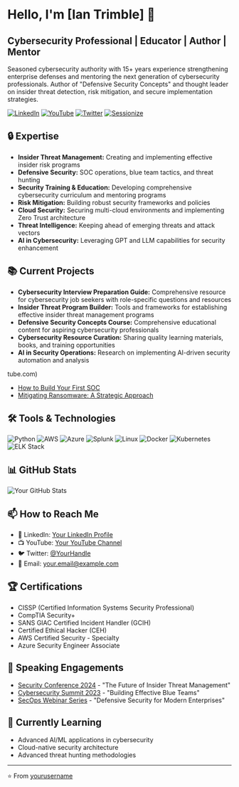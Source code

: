 # Hello, I'm [Ian Trimble] 👋

## Cybersecurity Professional | Educator | Author | Mentor

Seasoned cybersecurity authority with 15+ years experience strengthening enterprise defenses and mentoring the next generation of cybersecurity professionals. Author of "Defensive Security Concepts" and thought leader on insider threat detection, risk mitigation, and secure implementation strategies.

[![LinkedIn](https://img.shields.io/badge/LinkedIn-Connect-blue?style=for-the-badge&logo=linkedin)](https://www.linkedin.com/in/itrimble/)
[![YouTube](https://img.shields.io/badge/YouTube-Subscribe-red?style=for-the-badge&logo=youtube)](https://www.youtube.com/c/IanTrimble)
[![Twitter](https://img.shields.io/badge/Twitter-Follow-1DA1F2?style=for-the-badge&logo=twitter&logoColor=white)](https://twitter.com/yourtwitterhandle)
[![Sessionize](https://img.shields.io/badge/Sessionize-Speaker-5a5a5a?style=for-the-badge&logo=sessionize)](https://sessionize.com/ian-trimble/)

## 🔒 Expertise

- **Insider Threat Management:** Creating and implementing effective insider risk programs
- **Defensive Security:** SOC operations, blue team tactics, and threat hunting
- **Security Training & Education:** Developing comprehensive cybersecurity curriculum and mentoring programs
- **Risk Mitigation:** Building robust security frameworks and policies 
- **Cloud Security:** Securing multi-cloud environments and implementing Zero Trust architecture
- **Threat Intelligence:** Keeping ahead of emerging threats and attack vectors
- **AI in Cybersecurity:** Leveraging GPT and LLM capabilities for security enhancement

## 📚 Current Projects

- **Cybersecurity Interview Preparation Guide:** Comprehensive resource for cybersecurity job seekers with role-specific questions and resources
- **Insider Threat Program Builder:** Tools and frameworks for establishing effective insider threat management programs
- **Defensive Security Concepts Course:** Comprehensive educational content for aspiring cybersecurity professionals
- **Cybersecurity Resource Curation:** Sharing quality learning materials, books, and training opportunities
- **AI in Security Operations:** Research on implementing AI-driven security automation and analysis

tube.com)
- [How to Build Your First SOC](https://youtube.com)
- [Mitigating Ransomware: A Strategic Approach](https://youtube.com)
<!-- YOUTUBE:END -->

## 🛠️ Tools & Technologies

![Python](https://img.shields.io/badge/-Python-3776AB?style=flat-square&logo=python&logoColor=white)
![AWS](https://img.shields.io/badge/-AWS-232F3E?style=flat-square&logo=amazon-aws&logoColor=white)
![Azure](https://img.shields.io/badge/-Azure-0089D6?style=flat-square&logo=microsoft-azure&logoColor=white)
![Splunk](https://img.shields.io/badge/-Splunk-000000?style=flat-square&logo=splunk&logoColor=white)
![Linux](https://img.shields.io/badge/-Linux-FCC624?style=flat-square&logo=linux&logoColor=black)
![Docker](https://img.shields.io/badge/-Docker-2496ED?style=flat-square&logo=docker&logoColor=white)
![Kubernetes](https://img.shields.io/badge/-Kubernetes-326CE5?style=flat-square&logo=kubernetes&logoColor=white)
![ELK Stack](https://img.shields.io/badge/-ELK%20Stack-005571?style=flat-square&logo=elastic&logoColor=white)

## 📊 GitHub Stats

![Your GitHub Stats](https://github-readme-stats.vercel.app/api?username=yourusername&show_icons=true&theme=dark)

## 📫 How to Reach Me

- 💼 LinkedIn: [Your LinkedIn Profile](https://www.linkedin.com/in/yourprofile/)
- 📺 YouTube: [Your YouTube Channel](https://www.youtube.com/c/yourchannel)
- 🐦 Twitter: [@YourHandle](https://twitter.com/yourhandle)
- 📧 Email: your.email@example.com

## 🏆 Certifications

- CISSP (Certified Information Systems Security Professional)
- CompTIA Security+
- SANS GIAC Certified Incident Handler (GCIH)
- Certified Ethical Hacker (CEH)
- AWS Certified Security - Specialty
- Azure Security Engineer Associate

## 📣 Speaking Engagements

- [Security Conference 2024](https://conference.com) - "The Future of Insider Threat Management"
- [Cybersecurity Summit 2023](https://summit.com) - "Building Effective Blue Teams"
- [SecOps Webinar Series](https://webinars.com) - "Defensive Security for Modern Enterprises"

## 🌱 Currently Learning

- Advanced AI/ML applications in cybersecurity
- Cloud-native security architecture
- Advanced threat hunting methodologies

---

⭐️ From [yourusername](https://github.com/yourusername)
